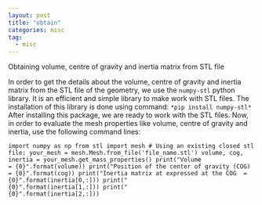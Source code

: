 ```yaml
---
layout: post
title: "obtain"
categories: misc
tag: 
  - misc
---
```


Obtaining volume, centre of gravity and inertia matrix from STL file

In order to get the details about the volume, centre of gravity and inertia matrix from the STL file of the geometry, we use the `numpy-stl` python library. It is an efficient and simple library to make work with STL files. The installation of this library is done using command:
`*pip install numpy-stl*`
After installing this package, we are ready to work with the STL files. Now, in order to evaluate the mesh properties like volume, centre of gravity and inertia, use the following command lines:



`import numpy as np from stl import mesh # Using an existing closed stl file: your_mesh = mesh.Mesh.from_file('file_name.stl') volume, cog, inertia = your_mesh.get_mass_properties() print("Volume                                  = {0}".format(volume)) print("Position of the center of gravity (COG) = {0}".format(cog)) print("Inertia matrix at expressed at the COG  = {0}".format(inertia[0,:])) print("                                          {0}".format(inertia[1,:])) print("                                          {0}".format(inertia[2,:]))`



